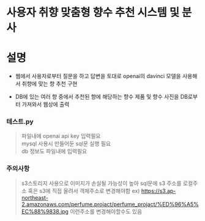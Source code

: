 #  사용자 취향 맞춤형 향수 추천 시스템 및 분사

<h1>설명</h1>

- 웹에서 사용자로부터 질문을 하고 답변을 토대로 openai의 davinci 모델을 사용해서 취향에 맞는 향 추천 구현 <BR>

- DB에 있는 여러 향 중에서 추천된 향에 해당하는 향수 제품 및 향수 사진을 DB로부터 가져와서 웹상에 출력


<H3>테스트.py</H3>

> 파일내에 openai api key 입력필요 <br>
> mysql 사용시 만들어둔 sql문 실행 필요 <br>
> db 정보도 파일내에 입력필요

<H3>주의사항</H3>

> s3스토리지 사용으로 이미지가 손실될 가능성이 높아 sql문에 s3 주소를 로컬주소 혹은 s3에 직접 올려서 객체주소로 변경해야함
> ex) https://s3.ap-northeast-2.amazonaws.com/perfume.projact/perfume_projact/%ED%96%A5%EC%88%9838.jpg 이런주소를 변경해야할수도 있음
